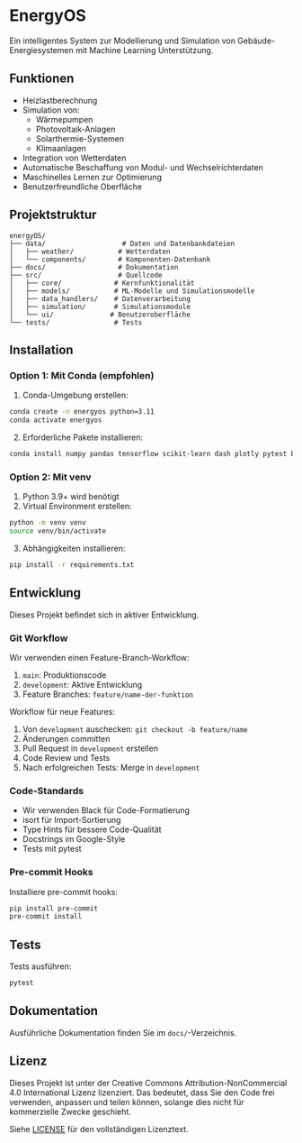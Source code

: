 # EnergyOS

Ein intelligentes System zur Modellierung und Simulation von Gebäude-Energiesystemen mit Machine Learning Unterstützung.

## Funktionen

- Heizlastberechnung
- Simulation von:
  - Wärmepumpen
  - Photovoltaik-Anlagen
  - Solarthermie-Systemen
  - Klimaanlagen
- Integration von Wetterdaten
- Automatische Beschaffung von Modul- und Wechselrichterdaten
- Maschinelles Lernen zur Optimierung
- Benutzerfreundliche Oberfläche

## Projektstruktur

```
energyOS/
├── data/                   # Daten und Datenbankdateien
│   ├── weather/           # Wetterdaten
│   └── components/        # Komponenten-Datenbank
├── docs/                  # Dokumentation
├── src/                   # Quellcode
│   ├── core/             # Kernfunktionalität
│   ├── models/           # ML-Modelle und Simulationsmodelle
│   ├── data_handlers/    # Datenverarbeitung
│   ├── simulation/       # Simulationsmodule
│   └── ui/              # Benutzeroberfläche
└── tests/                # Tests
```

## Installation

### Option 1: Mit Conda (empfohlen)

1. Conda-Umgebung erstellen:
```bash
conda create -n energyos python=3.11
conda activate energyos
```

2. Erforderliche Pakete installieren:
```bash
conda install numpy pandas tensorflow scikit-learn dash plotly pytest black isort
```

### Option 2: Mit venv

1. Python 3.9+ wird benötigt
2. Virtual Environment erstellen:
```bash
python -m venv venv
source venv/bin/activate
```
3. Abhängigkeiten installieren:
```bash
pip install -r requirements.txt
```

## Entwicklung

Dieses Projekt befindet sich in aktiver Entwicklung.

### Git Workflow

Wir verwenden einen Feature-Branch-Workflow:

1. `main`: Produktionscode
2. `development`: Aktive Entwicklung
3. Feature Branches: `feature/name-der-funktion`

Workflow für neue Features:
1. Von `development` auschecken: `git checkout -b feature/name`
2. Änderungen committen
3. Pull Request in `development` erstellen
4. Code Review und Tests
5. Nach erfolgreichen Tests: Merge in `development`

### Code-Standards

- Wir verwenden Black für Code-Formatierung
- isort für Import-Sortierung
- Type Hints für bessere Code-Qualität
- Docstrings im Google-Style
- Tests mit pytest

### Pre-commit Hooks

Installiere pre-commit hooks:
```bash
pip install pre-commit
pre-commit install
```

## Tests

Tests ausführen:
```bash
pytest
```

## Dokumentation

Ausführliche Dokumentation finden Sie im `docs/`-Verzeichnis.

## Lizenz

Dieses Projekt ist unter der Creative Commons Attribution-NonCommercial 4.0 International Lizenz lizenziert.
Das bedeutet, dass Sie den Code frei verwenden, anpassen und teilen können, solange dies nicht für kommerzielle Zwecke geschieht.

Siehe [LICENSE](LICENSE) für den vollständigen Lizenztext.
